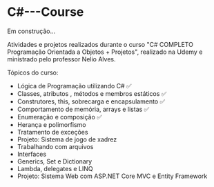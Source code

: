 # C#---Course

Em construção...

Atividades e projetos realizados durante o curso "C# COMPLETO Programação Orientada a Objetos + Projetos", 
realizado na Udemy e ministrado pelo professor Nelio Alves.

Tópicos do curso:

- Lógica de Programação utilizando C# ✅
- Classes, atributos , métodos e membros estáticos ✅
- Construtores, this, sobrecarga e encapsulamento ✅
- Comportamento de memória, arrays e listas ✅
- Enumeração e composição ✅
- Herança e polimorfismo
- Tratamento de exceções
- Projeto: Sistema de jogo de xadrez
- Trabalhando com arquivos
- Interfaces
- Generics, Set e Dictionary
- Lambda, delegates e LINQ
- Projeto: Sistema Web com ASP.NET Core MVC e Entity Framework
